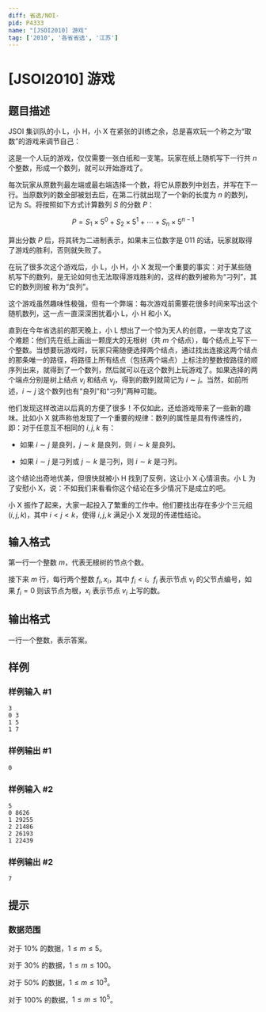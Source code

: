```yaml
---
diff: 省选/NOI-
pid: P4333
name: "[JSOI2010] 游戏"
tag: ['2010', '各省省选', '江苏']
---
```

# [JSOI2010] 游戏
## 题目描述

JSOI 集训队的小 L，小 H，小 X 在紧张的训练之余，总是喜欢玩一个称之为“取数”的游戏来调节自己：

这是一个人玩的游戏，仅仅需要一张白纸和一支笔。玩家在纸上随机写下一行共 $n$ 个整数，形成一个数列，就可以开始游戏了。

每次玩家从原数列最左端或最右端选择一个数，将它从原数列中划去，并写在下一行。当原数列的数全部被划去后，在第二行就出现了一个新的长度为 $n$ 的数列，记为 $S$。将按照如下方式计算数列 $S$ 的分数 $P$：

$$P=S_1\times 5^0+S_2\times 5^1+\cdots+S_n\times 5^{n-1}$$

算出分数 $P$ 后，将其转为二进制表示，如果末三位数字是  $011$ 的话，玩家就取得了游戏的胜利，否则就失败了。

在玩了很多次这个游戏后，小 L，小 H，小 X 发现一个重要的事实：对于某些随机写下的数列，是无论如何也无法取得游戏胜利的，这样的数列被称为“刁列”，其它的数列则被
称为“良列”。

这个游戏虽然趣味性极强，但有一个弊端：每次游戏前需要花很多时间来写出这个随机数列，这一点一直深深困扰着小 L，小 H 和小 X。

直到在今年省选前的那天晚上，小 L 想出了一个惊为天人的创意，一举攻克了这个难题：他们先在纸上画出一颗庞大的无根树（共 $m$ 个结点），每个结点上写下一个整数。当想要玩游戏时，玩家只需随便选择两个结点，通过找出连接这两个结点的那条唯一的路径，将路径上所有结点（包括两个端点）上标注的整数按路径的顺序列出来，就得到了一个数列，然后就可以在这个数列上玩游戏了。如果选择的两个端点分别是树上结点 $v_i$ 和结点 $v_j$，得到的数列就简记为 $i\sim j$。当然，如前所述，$i\sim j$ 这个数列也有“良列”和“刁列”两种可能。

他们发现这样改进以后真的方便了很多！不仅如此，还给游戏带来了一些新的趣味。比如小 X 就声称他发现了一个重要的规律：数列的属性是具有传递性的，即：对于任意互不相同的 $i,j,k$ 有：

- 如果 $i\sim j$ 是良列，$j\sim k$ 是良列，则 $i\sim k$ 是良列。

- 如果 $i\sim j$ 是刁列或 $j\sim k$ 是刁列，则 $i\sim k$ 是刁列。

这个结论出奇地优美，但很快就被小 H 找到了反例，这让小 X 心情沮丧。小 L 为了安慰小 X，说：不如我们来看看你这个结论在多少情况下是成立的吧。

小 X 振作了起来，大家一起投入了繁重的工作中。他们要找出存在多少个三元组 $(i,j,k)$，其中 $i<j<k$，使得 $i,j,k$ 满足小 X 发现的传递性结论。

## 输入格式

第一行一个整数 $m$，代表无根树的节点个数。

接下来 $m$ 行，每行两个整数 $f_i,x_i$，其中 $f_i<i$。$f_i$ 表示节点 $v_i$ 的父节点编号，如果 $f_i=0$ 则该节点为根，$x_i$ 表示节点 $v_i$ 上写的数。
## 输出格式

一行一个整数，表示答案。
## 样例

### 样例输入 #1
```
3
0 3
1 5
1 7
```
### 样例输出 #1
```
0
```
### 样例输入 #2
```
5
0 8626
1 29255
2 21486
2 26193
1 22439
```
### 样例输出 #2
```
7
```
## 提示

### 数据范围

对于 $10\%$ 的数据，$1\leq m\leq 5$。

对于 $30\%$ 的数据，$1\leq m\leq 100$。

对于 $50\%$ 的数据，$1\leq m\leq 10^3$。

对于 $100\%$ 的数据，$1\leq m\leq 10^5$。
